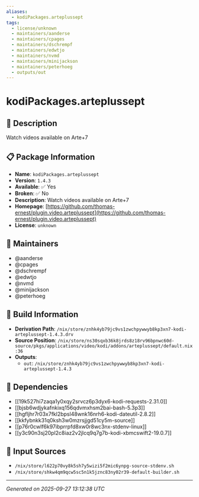 ```yaml
---
aliases:
  - kodiPackages.arteplussept
tags:
  - license/unknown
  - maintainers/aanderse
  - maintainers/cpages
  - maintainers/dschrempf
  - maintainers/edwtjo
  - maintainers/nvmd
  - maintainers/minijackson
  - maintainers/peterhoeg
  - outputs/out
---
```


# kodiPackages.arteplussept

## 📝 Description

Watch videos available on Arte+7

## 📋 Package Information

- **Name**: `kodiPackages.arteplussept`
- **Version**: `1.4.3`
- **Available**: ✅ Yes
- **Broken**: ✅ No
- **Description**: Watch videos available on Arte+7
- **Homepage**: [https://github.com/thomas-ernest/plugin.video.arteplussept](https://github.com/thomas-ernest/plugin.video.arteplussept)
- **License**: `unknown`
## 👥 Maintainers

- @aanderse
- @cpages
- @dschrempf
- @edwtjo
- @nvmd
- @minijackson
- @peterhoeg


## 🔧 Build Information

- **Derivation Path**: `/nix/store/znhk4yb79jc9vs1zwchpywwyb8kp3xn7-kodi-arteplussept-1.4.3.drv`
- **Source Position**: `/nix/store/ns30sqxb36k8jrds8z18rv96bpnwc60d-source/pkgs/applications/video/kodi/addons/arteplussept/default.nix:36`
- **Outputs**:
  - `out`:  `/nix/store/znhk4yb79jc9vs1zwchpywwyb8kp3xn7-kodi-arteplussept-1.4.3`

## 🔗 Dependencies

- [[19k527hi7zaqa1y0xqy2srvcz6p3dyx6-kodi-requests-2.31.0]]
- [[bjsb6wdjykafnkixq156qdvmxhsm2bai-bash-5.3p3]]
- [[hgfljhr7r03x7fkl2bpsl48wnk16nrh6-kodi-dateutil-2.8.2]]
- [[kkfybnkk31q0ksh3w0mzrsjjgd51cy5m-source]]
- [[p76r0cwlf6k97ibprrpfd8xw0r8wc3nx-stdenv-linux]]
- [[y3c90n3sj20pl2c8iaz2v2jlcq9q7g7b-kodi-xbmcswift2-19.0.7]]

## 📁 Input Sources

- `/nix/store/l622p70vy8k5sh7y5wizi5f2mic6ynpg-source-stdenv.sh`
- `/nix/store/shkw4qm9qcw5sc5n1k5jznc83ny02r39-default-builder.sh`

---
*Generated on 2025-09-27 13:12:38 UTC*
